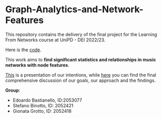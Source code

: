 # Graph-Analytics-and-Network-Features

This repository contains the delivery of the final project for the Learning From Networks course at UniPD - DEI 2022/23.

Here is the [code](https://github.com/stefanobinotto/Graph-Analytics-and-Network-Features/blob/main/project.ipynb).

This work aims to **find significant statistics and relationships in music networks with node features**.

[This](https://github.com/stefanobinotto/Graph-Analytics-and-Network-Features/blob/main/Bastianello-Binotto-Grotto.pdf) is a presentation of our intentions, while [here](https://github.com/stefanobinotto/Graph-Analytics-and-Network-Features/blob/main/Report.pdf) you can find the final comprehensive discussion of our goals, our approach and the findings.

**Group**:
- Edoardo Bastianello, ID:2053077
- Stefano Binotto, ID: 2052421
- Gionata Grotto, ID: 2052418
